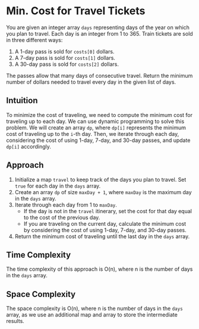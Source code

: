 # Min. Cost for Travel Tickets

You are given an integer array `days` representing days of the year on which you plan to travel. Each day is an integer from 1 to 365. Train tickets are sold in three different ways:

1. A 1-day pass is sold for `costs[0]` dollars.
2. A 7-day pass is sold for `costs[1]` dollars.
3. A 30-day pass is sold for `costs[2]` dollars.

The passes allow that many days of consecutive travel. Return the minimum number of dollars needed to travel every day in the given list of days.

## Intuition
To minimize the cost of traveling, we need to compute the minimum cost for traveling up to each day. We can use dynamic programming to solve this problem. We will create an array `dp`, where `dp[i]` represents the minimum cost of traveling up to the `i`-th day. Then, we iterate through each day, considering the cost of using 1-day, 7-day, and 30-day passes, and update `dp[i]` accordingly.

## Approach
1. Initialize a map `travel` to keep track of the days you plan to travel. Set `true` for each day in the `days` array.
2. Create an array `dp` of size `maxDay + 1`, where `maxDay` is the maximum day in the `days` array.
3. Iterate through each day from 1 to `maxDay`.
    - If the day is not in the `travel` itinerary, set the cost for that day equal to the cost of the previous day.
    - If you are traveling on the current day, calculate the minimum cost by considering the cost of using 1-day, 7-day, and 30-day passes.
4. Return the minimum cost of traveling until the last day in the `days` array.

## Time Complexity
The time complexity of this approach is O(n), where n is the number of days in the `days` array.

## Space Complexity
The space complexity is O(n), where n is the number of days in the `days` array, as we use an additional map and array to store the intermediate results.
